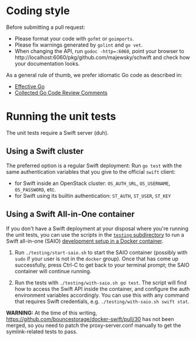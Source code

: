 # Coding style

Before submitting a pull request:

- Please format your code with `gofmt` or `goimports`.
- Please fix warnings generated by `golint` and `go vet`.
- When changing the API, run `godoc -http=:6060`, point your browser to
  http://localhost:6060/pkg/github.com/majewsky/schwift and check how your documentation looks.

As a general rule of thumb, we prefer idiomatic Go code as described in:

- [Effective Go](https://golang.org/doc/effective_go.html)
- [Collected Go Code Review Comments](https://github.com/golang/go/wiki/CodeReviewComments)

# Running the unit tests

The unit tests require a Swift server (duh).

## Using a Swift cluster

The preferred option is a regular Swift deployment: Run `go test` with the same authentication variables that you give
to the official `swift` client:

- for Swift inside an OpenStack cluster: `OS_AUTH_URL`, `OS_USERNAME`, `OS_PASSWORD`, etc.
- for Swift using its builtin authentication: `ST_AUTH`, `ST_USER`, `ST_KEY`

## Using a Swift All-in-One container

If you don't have a Swift deployment at your disposal where you're running the unit tests, you can use the scripts in
the [`testing` subdirectory](./testing/) to run a Swift all-in-one (SAIO) [development setup in a Docker
container](https://github.com/bouncestorage/docker-swift).

1. Run `./testing/start-saio.sh` to start the SAIO container (possibly with `sudo` if your user is not in the `docker`
   group). Once that has come up successfully, press Ctrl-C to get back to your terminal prompt; the SAIO container will
   continue running.

2. Run the tests with `./testing/with-saio.sh go test`. The script will find how to access the Swift API inside the
   container, and configure the auth environment variables accordingly. You can use this with any command that requires
   Swift credentials, e.g. `./testing/with-saio.sh swift stat`.

**WARNING:** At the time of this writing, https://github.com/bouncestorage/docker-swift/pull/30 has not been merged, so
you need to patch the proxy-server.conf manually to get the symlink-related tests to pass.
